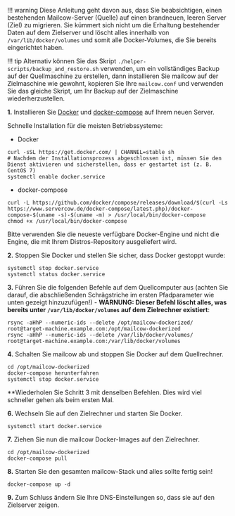 !!! warning
    Diese Anleitung geht davon aus, dass Sie beabsichtigen, einen bestehenden Mailcow-Server (Quelle) auf einen brandneuen, leeren Server (Ziel) zu migrieren. Sie kümmert sich nicht um die Erhaltung bestehender Daten auf dem Zielserver und löscht alles innerhalb von `/var/lib/docker/volumes` und somit alle Docker-Volumes, die Sie bereits eingerichtet haben.

!!! tip
    Alternativ können Sie das Skript `./helper-scripts/backup_and_restore.sh` verwenden, um ein vollständiges Backup auf der Quellmaschine zu erstellen, dann installieren Sie mailcow auf der Zielmaschine wie gewohnt, kopieren Sie Ihre `mailcow.conf` und verwenden Sie das gleiche Skript, um Ihr Backup auf der Zielmaschine wiederherzustellen.

**1\.** 
Installieren Sie [Docker](https://docs.docker.com/engine/installation/linux/) und [docker-compose](https://docs.docker.com/compose/install/) auf Ihrem neuen Server.

Schnelle Installation für die meisten Betriebssysteme:

- Docker
```
curl -sSL https://get.docker.com/ | CHANNEL=stable sh
# Nachdem der Installationsprozess abgeschlossen ist, müssen Sie den Dienst aktivieren und sicherstellen, dass er gestartet ist (z. B. CentOS 7)
systemctl enable docker.service
```

- docker-compose
```
curl -L https://github.com/docker/compose/releases/download/$(curl -Ls https://www.servercow.de/docker-compose/latest.php)/docker-compose-$(uname -s)-$(uname -m) > /usr/local/bin/docker-compose
chmod +x /usr/local/bin/docker-compose
```

Bitte verwenden Sie die neueste verfügbare Docker-Engine und nicht die Engine, die mit Ihrem Distros-Repository ausgeliefert wird.

**2\.** Stoppen Sie Docker und stellen Sie sicher, dass Docker gestoppt wurde:
```
systemctl stop docker.service
systemctl status docker.service
```
    
**3\.** Führen Sie die folgenden Befehle auf dem Quellcomputer aus (achten Sie darauf, die abschließenden Schrägstriche im ersten Pfadparameter wie unten gezeigt hinzuzufügen!) - **WARNUNG: Dieser Befehl löscht alles, was bereits unter `/var/lib/docker/volumes` auf dem Zielrechner existiert**:
```
rsync -aHhP --numeric-ids --delete /opt/mailcow-dockerized/ root@target-machine.example.com:/opt/mailcow-dockerized
rsync -aHhP --numeric-ids --delete /var/lib/docker/volumes/ root@target-machine.example.com:/var/lib/docker/volumes
```

**4\.** Schalten Sie mailcow ab und stoppen Sie Docker auf dem Quellrechner.
```
cd /opt/mailcow-dockerized
docker-compose herunterfahren
systemctl stop docker.service
```

**Wiederholen Sie Schritt 3 mit denselben Befehlen. Dies wird viel schneller gehen als beim ersten Mal.

**6\.** Wechseln Sie auf den Zielrechner und starten Sie Docker.
```
systemctl start docker.service
```

**7\.** Ziehen Sie nun die mailcow Docker-Images auf den Zielrechner.
```
cd /opt/mailcow-dockerized
docker-compose pull
```

**8\.** Starten Sie den gesamten mailcow-Stack und alles sollte fertig sein!
```
docker-compose up -d
```

**9\.** Zum Schluss ändern Sie Ihre DNS-Einstellungen so, dass sie auf den Zielserver zeigen.